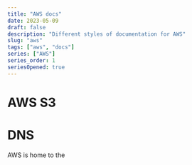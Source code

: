 ```yaml
---
title: "AWS docs"
date: 2023-05-09
draft: false
description: "Different styles of documentation for AWS"
slug: "aws"
tags: ["aws", "docs"]
series: ["AWS"]
series_order: 1
seriesOpened: true
---
```


# AWS S3


# DNS

AWS is home to the 
